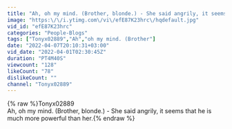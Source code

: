 ```yaml
---
title: "Ah, oh my mind. (Brother, blonde.) - She said angrily, it seems that he is much more po - Tonyx02889"
image: "https:\/\/i.ytimg.com\/vi\/efE87K23hrc\/hqdefault.jpg"
vid_id: "efE87K23hrc"
categories: "People-Blogs"
tags: ["Tonyx02889","Ah","oh my mind. (Brother"]
date: "2022-04-07T20:10:31+03:00"
vid_date: "2022-04-01T02:30:45Z"
duration: "PT4M40S"
viewcount: "128"
likeCount: "78"
dislikeCount: ""
channel: "Tonyx02889"
---
```

{% raw %}Tonyx02889<br />Ah, oh my mind. (Brother, blonde.) - She said angrily, it seems that he is much more powerful than her.{% endraw %}
